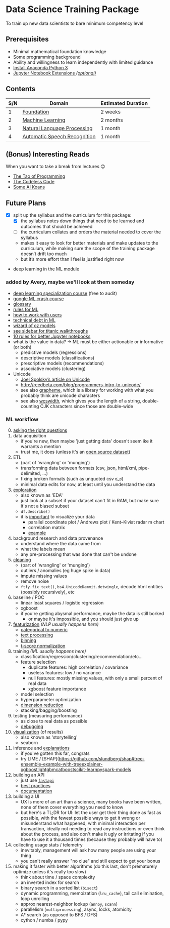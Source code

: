 #   Data Science Training Package
To train up new data scientists to bare minimum competency level


##  Prerequisites
*   Minimal mathematical foundation knowledge
*   Some programming background
*   Ability and willingness to learn independently with limited guidance
*   [Install Anaconda Python 3](https://www.anaconda.com/distribution/#download-section)
*   [Jupyter Notebook Extensions *(optional)*](https://jupyter-contrib-nbextensions.readthedocs.io/en/latest/)


##  Contents
| S/N | Domain                                                                    | Estimated Duration |
| --- | ------------------------------------------------------------------------- | ------------------ |
| 1   | [Foundation](Foundation/README.md)                                        | 2 weeks            |
| 2   | [Machine Learning](Machine%20Learning/README.md)                          | 2 months           |
| 3   | [Natural Language Processing](Natural%20Language%20Processing/README.md)  | 1 month            |
| 4   | [Automatic Speech Recognition](Automatic%20Speech%20Recognition/README.md)| 1 month            |


##  (Bonus) Interesting Reads
When you want to take a break from lectures 😊
*    [The Tao of Programming](http://www.mit.edu/~xela/tao.html)
*    [The Codeless Code](http://www.thecodelesscode.com/contents)
*    [Some AI Koans](http://catb.org/jargon/html/koans.html)


##  Future Plans
*   [x] split up the syllabus and the curriculum for this package:
    *   [x] the syllabus notes down things that need to be learned and outcomes that should be achieved
    *   [ ] the curriculum collates and orders the material needed to cover the syllabus
    *   makes it easy to look for better materials and make updates to the curriculum, 
        while making sure the scope of the training package doesn’t drift too much
    *   but it’s more effort than I feel is justified right now
*   deep learning in the ML module

### added by Avery, maybe we'll look at them someday
*   [deep learning specialization course](https://www.deeplearning.ai/deep-learning-specialization/) (free to audit)
*   [google ML crash course](https://developers.google.com/machine-learning/crash-course)
*   [glossary](https://developers.google.com/machine-learning/glossary/)
*   [rules for ML](https://developers.google.com/machine-learning/guides/rules-of-ml/)
*   [how to work with users](https://pair.withgoogle.com/guidebook/)
*   [technical debt in ML](https://ai.google/research/pubs/pub43146)
*   [wizard of oz models](https://medium.com/google-design/human-centered-machine-learning-a770d10562cd)
*   [see sidebar for titanic walkthroughs](https://techdevguide.withgoogle.com/paths/machine-learning/sequence-2/kaggle-competition-titanic/#!)
*   [10 rules for better Jupyter notebooks](https://journals.plos.org/ploscompbiol/article?id=10.1371/journal.pcbi.1007007)
*   what is the value in data? -> ML must be either actionable or informative (or both) 
    *   predictive models (regressions)
    *   descriptive models (classifications)
    *   prescriptive models (recommendations)
    *   associative models (clustering)
*   Unicode
    *   [Joel Spolsky’s article on Unicode](https://www.joelonsoftware.com/2003/10/08/the-absolute-minimum-every-software-developer-absolutely-positively-must-know-about-unicode-and-character-sets-no-excuses/)
    *   http://reedbeta.com/blog/programmers-intro-to-unicode/
    *   see also [grapheme](https://github.com/alvinlindstam/grapheme), 
        which is a library for working with what you probably think are unicode characters
    *   see also [wcswidth](https://github.com/jquast/wcwidth),
        which gives you the length of a string, double-counting CJK characters since those are double-wide

### ML workflow
0.  [asking the right questions](https://developers.google.com/machine-learning/problem-framing)
1.  data acquisition
    *   if you're new, then maybe 'just getting data' doesn't seem ike it warrants a mention
    *   trust me, it does (unless it's an [open source dataset](https://datasetsearch.research.google.com))
2.  ETL
    *   (part of 'wrangling' or 'munging')
    *   transforming data between formats (csv, json, html/xml, pipe-delimited, ...)
    *   fixing broken formats (such as unquoted csv ಠ_ಠ)
    *   minimal data edits for now, at least until you understand the data
3.  [exploration](https://developers.google.com/machine-learning/guides/good-data-analysis)
    *   also known as 'EDA'
    *   just look at a subset if your dataset can't fit in RAM, but make sure it's not a biased subset
    *   `df.describe()`
    *   it is [important](https://www.autodeskresearch.com/publications/samestats) to visualize your data
        *   parallel coordinate plot / Andrews plot  / Kent–Kiviat radar m chart
        *   correlation matrix
        *   [example](https://www.kaggle.com/mervinpraison/seaborn-to-visualize-iris-data/notebook)
4.  background research and data provenance
    *   understand where the data came from
    *   what the labels mean
    *   any pre-processing that was done that can't be undone
5.  [cleaning](https://www.kaggle.com/learn/data-cleaning)
    *   (part of 'wrangling' or 'munging')
    *   outliers / anomalies (eg huge spike in data)
    *   impute missing values
    *   remove noise
    *   `ftfy.fix_text()`, `bs4.UnicodeDammit.detwingle`, decode html entities (possibly recursively), etc
6.  baseline / POC
    *   linear least squares / logistic regression
    *   xgboost
    *   if you're getting abysmal performance, maybe the data is still borked
        *   or maybe it's impossible, and you should just give up
7.  [featurization](https://www.kaggle.com/learn/feature-engineering) *(NLP usually happens here)*
    *   [categorical to numeric](https://developers.google.com/machine-learning/data-prep/transform/transform-categorical)
    *   [text processing](https://www.kaggle.com/learn/natural-language-processing)
    *   [binning](https://developers.google.com/machine-learning/data-prep/transform/bucketing)
    *   [t-score normalization](https://developers.google.com/machine-learning/data-prep/transform/normalization)
8.  training *(ML usually happens here)*
    *   classification/regression/clustering/recommendation/etc...
    *   feature selection
        *   duplicate features: high correlation / covariance
        *   useless features: low / no variance
        *   null features: mostly missing values, with only a small percent of real data
        *   xgboost feature importance
    *   model selection
    *   hyperparameter optimization
    *   [dimension reduction](https://en.wikipedia.org/wiki/Curse_of_dimensionality)
    *   stacking/bagging/boosting
9.  testing (measuring performance)
    *   as close to real data as possible
    *   [debugging](https://developers.google.com/machine-learning/testing-debugging)
10. [visualization](https://www.kaggle.com/learn/data-visualization) (of results)
    *   also known as 'storytelling'
    *   seaborn
11. inference and [explanations](https://www.kaggle.com/learn/machine-learning-explainability)
    *   if you've gotten this far, congrats
    *   try LIME / [SHAP](https://github.com/slundberg/shap#tree-ensemble-example-with-treeexplainer-xgboostlightgbmcatboostscikit-learnpyspark-models
12. building an API
    *   just use [`fastapi`](https://fastapi.tiangolo.com/)
    *   [best practices](https://docs.microsoft.com/en-us/azure/architecture/best-practices/api-design)
    *   [documentation](https://documentation.divio.com)
13. building a UI
    *   UX is more of an art than a science,
        many books have been written,
        none of them cover everything you need to know
    *   but here's a TL;DR for UI: 
        let the user get their thing done as fast as possible, 
        with the fewest possible ways to get it wrong or misunderstand what happened,
        with minimal interaction per transaction,
        ideally not needing to read any instructions or even think about the process,
        and also don't make it ugly 
        or irritating if you have to use it a thousand times (because they probably will have to) 
14. collecting usage stats / telemetry
    *   inevitably, management will ask how many people are using your thing
    *   you can't really answer "no clue" and still expect to get your bonus
15. making it faster with better algorithms (do this last, don't prematurely optimize unless it's really too slow)
    *   think about time / space complexity
    *   an inverted index for search
    *   binary search in a sorted list (`bisect`)
    *   dynamic programming, memoization (`lru_cache`), tail call elimination, loop unrolling
    *   approx nearest-neighbor lookup (`annoy`, `scann`)
    *   parallelism (`multiprocessing`), async, locks, atomicity
    *   A* search (as opposed to BFS / DFS)
    *   cython / numba / pypy
